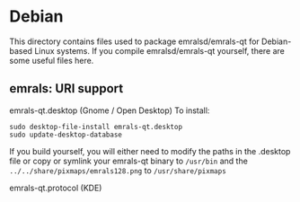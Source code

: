 
Debian
====================
This directory contains files used to package emralsd/emrals-qt
for Debian-based Linux systems. If you compile emralsd/emrals-qt yourself, there are some useful files here.

## emrals: URI support ##


emrals-qt.desktop  (Gnome / Open Desktop)
To install:

	sudo desktop-file-install emrals-qt.desktop
	sudo update-desktop-database

If you build yourself, you will either need to modify the paths in
the .desktop file or copy or symlink your emrals-qt binary to `/usr/bin`
and the `../../share/pixmaps/emrals128.png` to `/usr/share/pixmaps`

emrals-qt.protocol (KDE)

